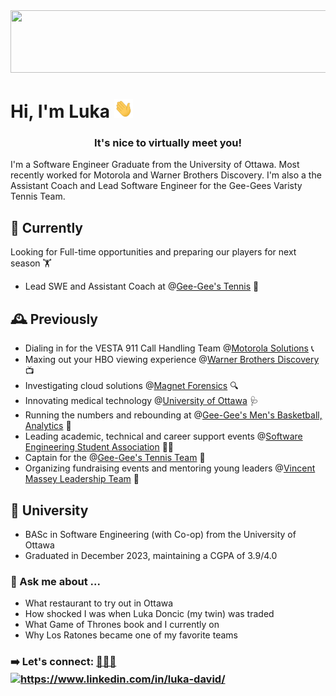 <img src="https://github.com/LukaDavid04/LukaDavid04/blob/main/pixels.gif" width="850px" height="100px" />

<h1 align="left">Hi, I'm Luka <img src="https://github.com/LukaDavid04/LukaDavid04/blob/main/wave.gif" width="30px" height="30px" /></h1>
<h3 align="center">It's nice to virtually meet you!</h3>

I'm a Software Engineer Graduate from the University of Ottawa. Most recently worked for Motorola and Warner Brothers Discovery. I'm also a the Assistant Coach and Lead Software Engineer for the Gee-Gees Varisty Tennis Team.

## 🔭 Currently

Looking for Full-time opportunities and preparing our players for next season 🏋️

- Lead SWE and Assistant Coach at @[Gee-Gee's Tennis](https://teams.geegees.ca/clubs/tennis/home) 🎾

## 🕰️ Previously

- Dialing in for the VESTA 911 Call Handling Team @[Motorola Solutions](https://www.motorolasolutions.com/en_us/products/command-center-software/public-safety-software/ng9-1-1-call-management/vesta.html) 📞
- Maxing out your HBO viewing experience @[Warner Brothers Discovery](https://wbd.com/) 📺
- Investigating cloud solutions @[Magnet Forensics](https://www.magnetforensics.com/) 🔍
- Innovating medical technology @[University of Ottawa](https://www.uottawa.ca/en) 🩺
- Running the numbers and rebounding at @[Gee-Gee's Men's Basketball, Analytics](https://teams.geegees.ca/sports/mbkb/index) 🏀
- Leading academic, technical and career support events @[Software Engineering Student Association](https://www.uottawasesa.ca/) 👨‍💼
- Captain for the @[Gee-Gee's Tennis Team](https://teams.geegees.ca/clubs/tennis/home) 💪
- Organizing fundraising events and mentoring young leaders @[Vincent Massey Leadership Team](https://windsorstar.com/news/local-news/photo-massey-students-donate-to-ronald-mcdonald-house) 💸

## 🏫 University

- BASc in Software Engineering (with Co-op) from the University of Ottawa
- Graduated in December 2023, maintaining a CGPA of 3.9/4.0

### 🙈 Ask me about ...

- What restaurant to try out in Ottawa
- How shocked I was when Luka Doncic (my twin) was traded
- What Game of Thrones book and I currently on
- Why Los Ratones became one of my favorite teams 

### ➡️ Let's connect: [📩](https://drive.google.com/file/d/1ERDH3VnDQs_H-0uQu3bKwI1grGyY2Yfc/view)[👨‍💻](https://lukadavid04.github.io/)<a href="https://www.linkedin.com/in/luka-david/" target="blank"><img align="center" src="https://raw.githubusercontent.com/rahuldkjain/github-profile-readme-generator/master/src/images/icons/Social/linked-in-alt.svg" alt="https://www.linkedin.com/in/luka-david/" height="18" width="24" /></a>
